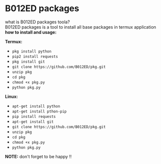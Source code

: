 # B012ED packages

what is B012ED packages toola?<br>
B012ED packages is a tool to install all base packages in termux application
**how to install and usage:**

**Termux:**
* `pkg install python`
* `pip2 install requests`
* `pkg install git`
* `git clone https://github.com/B012ED/pkg.git`
* `unzip pkg`
* `cd pkg`
* `chmod +x pkg.py`
* `python pkg.py`

**Linux:**
* `apt-get install python`
* `apt-get install pthon-pip`
* `pip install requests`
* `apt-get install git`
* `git clone https://github.com/B012ED/pkg.git`
* `unzip pkg`
* `cd pkg`
* `chmod +x pkg.py`
* `python pkg.py`

**NOTE:** don't forget to be happy !!


